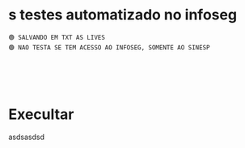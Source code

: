 # s testes automatizado no infoseg


```
🟢 SALVANDO EM TXT AS LIVES
🟢 NAO TESTA SE TEM ACESSO AO INFOSEG, SOMENTE AO SINESP
```
<br>
<br>
<br>

# Execultar


asdsasdsd
